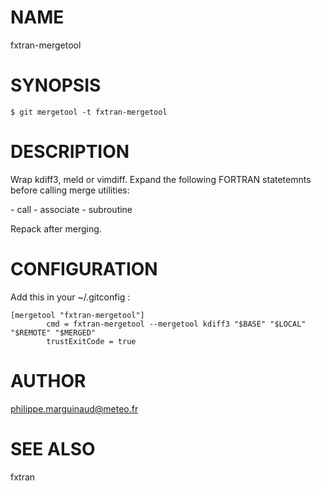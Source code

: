 # NAME

fxtran-mergetool

# SYNOPSIS

    $ git mergetool -t fxtran-mergetool

# DESCRIPTION

Wrap kdiff3, meld or vimdiff. Expand the following FORTRAN statetemnts before calling merge utilities:

\- call
\- associate
\- subroutine

Repack after merging.

# CONFIGURATION

Add this in your ~/.gitconfig :

    [mergetool "fxtran-mergetool"]
            cmd = fxtran-mergetool --mergetool kdiff3 "$BASE" "$LOCAL" "$REMOTE" "$MERGED"
            trustExitCode = true

# AUTHOR

philippe.marguinaud@meteo.fr

# SEE ALSO

fxtran
